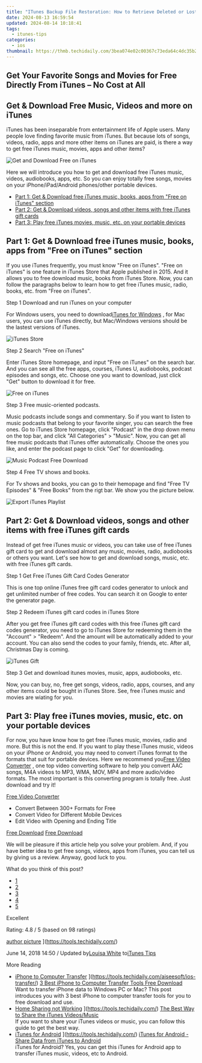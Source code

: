 ```yaml
---
title: "ITunes Backup File Restoration: How to Retrieve Deleted or Lost iOS Content From Your iTunes Archive"
date: 2024-08-13 16:59:54
updated: 2024-08-14 10:18:41
tags:
  - itunes-tips
categories:
  - ios
thumbnail: https://thmb.techidaily.com/3bea074e02c00367c73eda64c4dc35b2b7531a1754ee9632a9d2f7f9073f37e2.jpg
---
```


## Get Your Favorite Songs and Movies for Free Directly From iTunes – No Cost at All

## Get & Download Free Music, Videos and more on iTunes

 iTunes has been inseparable from entertainment life of Apple users. Many people love finding favorite music from iTunes. But because lots of songs, videos, radio, apps and more other items on iTunes are paid, is there a way to get free iTunes music, movies, apps and other items?

![Get and Download Free on iTunes](https://www.aiseesoft.com/images/tutorial/free-on-itunes-download/get-download-free-on-itunes.jpg)

 Here we will introduce you how to get and download free iTunes music, videos, audiobooks, apps, etc. So you can enjoy totally free songs, movies on your iPhone/iPad/Android phones/other portable devices.

* [Part 1: Get & Download free iTunes music, books, apps from "Free on iTunes" section](https://tools.techidaily.com/)
* [Part 2: Get & Download videos, songs and other items with free iTunes gift cards](https://tools.techidaily.com/)
* [Part 3: Play free iTunes movies, music, etc. on your portable devices](https://tools.techidaily.com/)

## Part 1: Get & Download free iTunes music, books, apps from "Free on iTunes" section

 If you use iTunes frequently, you must know "Free on iTunes". "Free on iTunes" is one feature in iTunes Store that Apple published in 2015\. And it allows you to free download music, books from iTunes Store. Now, you can follow the paragraphs below to learn how to get free iTunes music, radio, books, etc. from "Free on iTunes".

Step 1 Download and run iTunes on your computer

 For Windows users, you need to download[iTunes for Windows](https://tools.techidaily.com/) , for Mac users, you can use iTunes directly, but Mac/Windows versions should be the lastest versions of iTunes.

![iTunes Store](https://www.aiseesoft.com/images/tutorial/free-on-itunes-download/itunes-store-homepage.jpg)

Step 2 Search "Free on iTunes"

 Enter iTunes Store homepage, and input "Free on iTunes" on the search bar. And you can see all the free apps, courses, iTunes U, audiobooks, podcast episodes and songs, etc. Choose one you want to download, just click "Get" button to download it for free.

![Free on iTunes](https://www.aiseesoft.com/images/tutorial/free-on-itunes-download/free-on-itunes.jpg)

Step 3 Free music-oriented podcasts.

 Music podcasts include songs and commentary. So if you want to listen to music podcasts that belong to your favorite singer, you can search the free ones. Go to iTunes Store homepage, click "Podcast" in the drop down menu on the top bar, and click "All Categories" > "Music". Now, you can get all free music podcasts that iTunes offer automatically. Choose the ones you like, and enter the podcast page to click "Get" for downloading.

![Music Podcast Free Download](https://www.aiseesoft.com/images/tutorial/free-on-itunes-download/music-podcast.jpg)

Step 4 Free TV shows and books.

 For Tv shows and books, you can go to their hemopage and find "Free TV Episodes" & "Free Books" from the rigt bar. We show you the picture below.

![Export iTunes Playlist](https://www.aiseesoft.com/images/tutorial/free-on-itunes-download/free-tv-shows.jpg)

## Part 2: Get & Download videos, songs and other items with free iTunes gift cards

 Instead of get free iTunes music or videos, you can take use of free iTunes gift card to get and download almost any music, movies, radio, audiobooks or others you want. Let's see how to get and download songs, music, etc. with free iTunes gift cards.

Step 1 Get Free iTunes Gift Card Codes Generator

 This is one top online iTunes free gift card codes generator to unlock and get unlimited number of free codes. You can search it on Google to enter the generator page.

Step 2 Redeem iTunes gift card codes in iTunes Store

 After you get free iTunes gift card codes with this free iTunes gift card codes generator, you need to go to iTunes Store for redeeming them in the "Account" > "Redeem". And the amount will be automatically added to your account. You can also send the codes to your family, friends, etc. After all, Christmas Day is coming.

![iTunes Gift](https://www.aiseesoft.com/images/tutorial/free-on-itunes-download/redeem-itunes-gift-card.jpg)

Step 3 Get and download itunes movies, music, apps, audiobooks, etc.

 Now, you can buy, no, free get songs, videos, radio, apps, courses, and any other items could be bought in iTunes Store. See, free iTunes music and movies are wiating for you.

## Part 3: Play free iTunes movies, music, etc. on your portable devices

 For now, you have know how to get free iTunes music, movies, radio and more. But this is not the end. If you want to play these iTunes music, videos on your iPhone or Android, you may need to convert iTunes format to the formats that suit for portable devices. Here we recommend you[Free Video Converter](https://tools.techidaily.com/aiseesoft/video-converter-ultimate/) , one top video converting software to help you convert AAC songs, M4A videos to MP3, WMA, MOV, MP4 and more audio/video formats. The most important is this converting program is totally free. Just download and try it!

[](https://secure.2checkout.com/order/cart.php?PRODS=4575878&QTY=1&AFFILIATE=108875) [](https://secure.2checkout.com/order/cart.php?PRODS=4594445&QTY=1&AFFILIATE=108875)

[Free Video Converter](https://tools.techidaily.com/aiseesoft/video-converter-ultimate/)

* Convert Between 300+ Formats for Free
* Convert Video for Different Mobile Devices
* Edit Video with Opening and Ending Title

[Free Download](https://secure.2checkout.com/order/cart.php?PRODS=4575878&QTY=1&AFFILIATE=108875) [Free Download](https://secure.2checkout.com/order/cart.php?PRODS=4594445&QTY=1&AFFILIATE=108875)

 We will be pleasure if this article help you solve your problem. And, if you have better idea to get free songs, videos, apps from iTunes, you can tell us by giving us a review. Anyway, good luck to you.

What do you think of this post?

* [1](https://tools.techidaily.com/)
* [2](https://tools.techidaily.com/)
* [3](https://tools.techidaily.com/)
* [4](https://tools.techidaily.com/)
* [5](https://tools.techidaily.com/)

Excellent

Rating: 4.8 / 5 (based on 98 ratings)

[author picture](https://www.aiseesoft.com/images/author/louisa.png) ](https://tools.techidaily.com/)

 June 14, 2018 14:50 / Updated by[Louisa White](https://tools.techidaily.com/) to[iTunes Tips](https://tools.techidaily.com/)

More Reading

* [iPhone to Computer Transfer](https://www.aiseesoft.com/images/more-reading/iphone-to-computer-transfer-s.jpg) ](https://tools.techidaily.com/aiseesoft/ios-transfer/) [3 Best iPhone to Computer Transfer Tools Free Download](https://tools.techidaily.com/aiseesoft/ios-transfer/)  
 Want to transfer iPhone data to Windows PC or Mac? This post introduces you with 3 best iPhone to computer transfer tools for you to free download and use.
* [Home Sharing not Working](https://www.aiseesoft.com/images/more-reading/itunes-home-sharing-not-working-s.jpg) ](https://tools.techidaily.com/) [The Best Way to Share the iTunes Videos/Music](https://tools.techidaily.com/)  
 If you want to share your iTunes videos or music, you can follow this guide to get the best way.
* [iTunes for Android](https://www.aiseesoft.com/images/more-reading/itunes-for-android-s.jpg) ](https://tools.techidaily.com/) [iTunes for Android - Share Data from iTunes to Android](https://tools.techidaily.com/)  
 iTunes for Android? Yes, you can get this iTunes for Android app to transfer iTunes music, videos, etc to Android.

<ins class="adsbygoogle"
     style="display:block"
     data-ad-format="autorelaxed"
     data-ad-client="ca-pub-7571918770474297"
     data-ad-slot="1223367746"></ins>



<ins class="adsbygoogle"
     style="display:block"
     data-ad-client="ca-pub-7571918770474297"
     data-ad-slot="8358498916"
     data-ad-format="auto"
     data-full-width-responsive="true"></ins>
